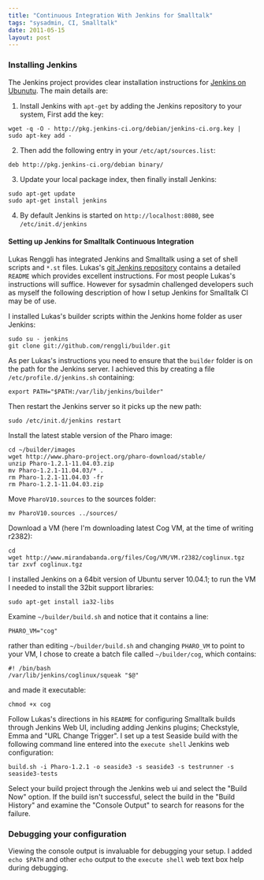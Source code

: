 ```yaml
---
title: "Continuous Integration With Jenkins for Smalltalk"
tags: "sysadmin, CI, Smalltalk"
date: 2011-05-15
layout: post
---
```

### Installing Jenkins
The Jenkins project provides clear installation instructions for [Jenkins on Ubunutu](http://pkg.jenkins-ci.org/debian/). The main details are:

1) Install Jenkins with `apt-get` by adding the Jenkins repository to your system, First add the key:

```
wget -q -O - http://pkg.jenkins-ci.org/debian/jenkins-ci.org.key | sudo apt-key add -
```

2) Then add the following entry in your `/etc/apt/sources.list`:

```
deb http://pkg.jenkins-ci.org/debian binary/
```

3) Update your local package index, then finally install Jenkins:

```
sudo apt-get update
sudo apt-get install jenkins
```

4) By default Jenkins is started on `http://localhost:8080`, see `/etc/init.d/jenkins`

#### Setting up Jenkins for Smalltalk Continuous Integration
Lukas Renggli has integrated Jenkins and Smalltalk using a set of shell scripts and `*.st` files.  Lukas's [git Jenkins repository](https://github.com/renggli/builder) contains a detailed `README` which provides excellent instructions. For most people Lukas's instructions will suffice. However for sysadmin challenged developers such as myself the following description of how I setup Jenkins for Smalltalk CI may be of use.  

I installed Lukas's builder scripts within the Jenkins home folder as user Jenkins:

```
sudo su - jenkins
git clone git://github.com/renggli/builder.git
```

As per Lukas's instructions you need to ensure that the `builder` folder is on the path for the Jenkins server. I achieved this by creating a file `/etc/profile.d/jenkins.sh` containing:

```
export PATH="$PATH:/var/lib/jenkins/builder"
```

Then restart the Jenkins server so it picks up the new path:

```
sudo /etc/init.d/jenkins restart
```

Install the latest stable version of the Pharo image:

```
cd ~/builder/images
wget http://www.pharo-project.org/pharo-download/stable/
unzip Pharo-1.2.1-11.04.03.zip
mv Pharo-1.2.1-11.04.03/* .
rm Pharo-1.2.1-11.04.03 -fr
rm Pharo-1.2.1-11.04.03.zip
```

Move `PharoV10.sources` to the sources folder:

```
mv PharoV10.sources ../sources/
```

Download a VM (here I'm downloading latest Cog VM, at the time of writing r2382):

```
cd
wget http://www.mirandabanda.org/files/Cog/VM/VM.r2382/coglinux.tgz
tar zxvf coglinux.tgz
```

I installed Jenkins on a 64bit version of Ubuntu server 10.04.1; to run the VM I needed to install the 32bit support libraries:

```
sudo apt-get install ia32-libs
```

Examine `~/builder/build.sh` and notice that it contains a line:

```
PHARO_VM="cog"
```

rather than editing `~/builder/build.sh` and changing `PHARO_VM` to point to your VM, I chose to create a batch file called `~/builder/cog`, which contains:

```
#! /bin/bash
/var/lib/jenkins/coglinux/squeak "$@"
```

and made it executable:

```
chmod +x cog
```

Follow Lukas's directions in his `README` for configuring Smalltalk builds through Jenkins Web UI, including adding Jenkins plugins; Checkstyle, Emma and "URL Change Trigger". I set up a test Seaside build with the following command line entered into the `execute shell` Jenkins web configuration:

```
build.sh -i Pharo-1.2.1 -o seaside3 -s seaside3 -s testrunner -s seaside3-tests
```

Select your build project through the Jenkins web ui and select the "Build Now" option. If the build isn't successful, select the build in the "Build History" and examine the "Console Output" to search for reasons for the failure.

### Debugging your configuration
Viewing the console output is invaluable for debugging your setup. I added `echo $PATH` and other `echo` output to the `execute shell` web text box help during debugging.
